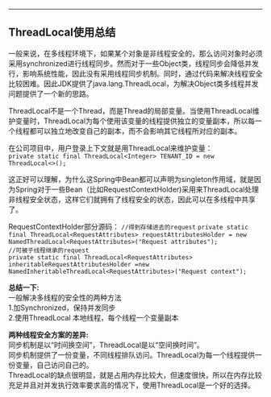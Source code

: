 ---
## ThreadLocal使用总结  
  一般来说，在多线程环境下，如果某个对象是非线程安全的，那么访问对象时必须采用synchronized进行线程同步。然而对于一些Object类，线程同步会降低并发行，影响系统性能，因此没有采用线程同步机制。同时，通过代码来解决线程安全比较困难。因此JDK提供了java.lang.ThreadLocal，为解决Object类多线程并发问题提供了一个新的思路。   
 
  ThreadLocal不是一个Thread，而是Thread的局部变量。当使用ThreadLocal维护变量时，ThreadLocal为每个使用该变量的线程提供独立的变量副本，所以每一个线程都可以独立地改变自己的副本，而不会影响其它线程所对应的副本。

  在公司项目中，用户登录上下文就是用ThreadLocal来维护变量：
<br>`private static final ThreadLocal<Integer> TENANT_ID = new ThreadLocal<>();`

  这正好可以理解，为什么这Spring中Bean都可以声明为singleton作用域，就是因为Spring对于一些Bean（比如RequestContextHolder)采用来ThreadLocal处理非线程安全状态，这样它们就拥有了线程安全的状态，因此可以在多线程中共享了。

  RequestContextHolder部分源码：
`//得到存储进去的request`
`private static final ThreadLocal<RequestAttributes> requestAttributesHolder = new NamedThreadLocal<RequestAttributes>("Request attributes");`
<br>`//可被子线程继承的request`
<br>`private static final ThreadLocal<RequestAttributes> inheritableRequestAttributesHolder =new NamedInheritableThreadLocal<RequestAttributes>("Request context");`

**总结一下:**
<br>一般解决多线程的安全性的两种方法
<br>1.加Synchronized，保持并发同步
<br>2.使用ThreadLocal 本地线程，每个线程一个变量副本
 
**两种线程安全方案的差异:**
<br>同步机制是以“时间换空间”，ThreadLocal是以“空间换时间”。
<br>同步机制提供了一份变量，不同线程排队访问。ThreadLocal为每一个线程提供一份变量，自己访问自己的。
<br>ThreadLocal的缺点很明显，就是占用内存比较大，但速度很快，所以在内存比较充足并且对并发执行效率要求高的情况下，使用ThreadLocal是一个好的选择。
 